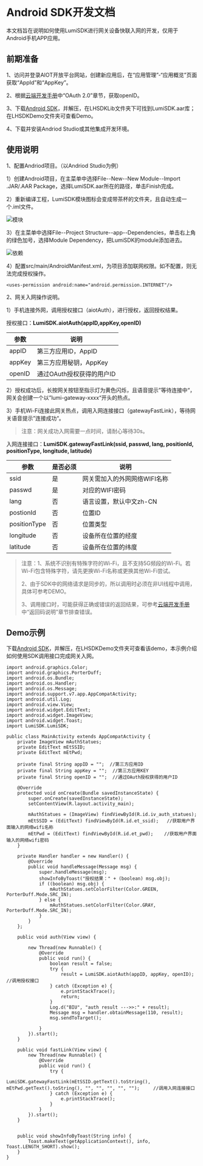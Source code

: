 # Android SDK开发文档

本文档旨在说明如何使用LumiSDK进行网关设备快联入网的开发，仅用于Android手机APP应用。



## 前期准备

1、访问并登录AIOT开放平台网站，创建新应用后，在“应用管理”-“应用概览”页面获取“AppId”和“AppKey”。

2、根据[云端开发手册](http://docs.opencloud.aqara.cn/development/cloud-development/)中“OAuth 2.0”章节，获取openID。

3、下载[Android SDK](http://cdn.cnbj2.fds.api.mi-img.com/cdn/aiot/sdk/lumi_Android_SDK_v0.3.zip)，并解压，在LHSDKLib文件夹下可找到LumiSDK.aar库；在LHSDKDemo文件夹可查看Demo。

4、下载并安装Andriod Studio或其他集成开发环境。



## 使用说明

1、配置Andriod项目。（以Andriod Studio为例）

1）创建Android项目，在主菜单中选择File--New--New Module--Import .JAR/.AAR Package，选择LumiSDK.aar所在的路径，单击Finish完成。

2）重新编译工程，LumiSDK模块图标会变成带茶杯的文件夹，且自动生成一个.iml文件。

![模块](http://cdn.cnbj2.fds.api.mi-img.com/cdn/aiot/doc-images/zh/sdk/lumisdk.png)

3）在主菜单中选择File--Project Structure--app--Dependencies，单击右上角的绿色加号，选择Module Dependency，把LumiSDK的module添加进去。

![依赖](http://cdn.cnbj2.fds.api.mi-img.com/cdn/aiot/doc-images/zh/sdk/dependencies.png)

4）配置src/main/AndroidManifest.xml，为项目添加联网权限。如不配置，则无法完成授权操作。

```
<uses-permission android:name="android.permission.INTERNET"/>
```



2、网关入网操作说明。

1）手机连接外网，调用授权接口（aiotAuth），进行授权，返回授权结果。

授权接口：**LumiSDK.aiotAuth(appID,appKey,openID)**

| 参数     | 说明               |
| ------ | ---------------- |
| appID  | 第三方应用ID，AppID    |
| appKey | 第三方应用秘钥，AppKey   |
| openID | 通过OAuth授权获得的用户ID |

2）授权成功后，长按网关按钮至指示灯为黄色闪烁，且语音提示”等待连接中“，网关会创建一个以”lumi-gateway-xxxx“开头的热点。

3）手机Wi-Fi连接此网关热点，调用入网连接接口（gatewayFastLink），等待网关语音提示”连接成功“。

> 注意：网关成功入网需要一点时间，请耐心等待30s。

入网连接接口：**LumiSDK.gatewayFastLink(ssid, passwd, lang, positionId, positionType, longitude, latitude)**

| 参数           | 是否必须 | 说明               |
| ------------ | ---- | ---------------- |
| ssid         | 是    | 网关需加入的外网网络WIFI名称 |
| passwd       | 是    | 对应的WIFI密码        |
| lang         | 否    | 语言设置，默认中文zh-CN   |
| postionId    | 否    | 位置ID             |
| positionType | 否    | 位置类型             |
| longitude    | 否    | 设备所在位置的经度        |
| latitude     | 否    | 设备所在位置的纬度        |

> 注意：1、系统不识别有特殊字符的Wi-Fi，且不支持5G频段的Wi-Fi。若Wi-Fi包含特殊字符，请先更换Wi-Fi名称或更换其他Wi-Fi尝试。
>
> 2、由于SDK中的网络请求是同步的，所以调用时必须在非UI线程中调用，具体可参考DEMO。
>
> 3、调用接口时，可能获得正确或错误的返回结果，可参考[云端开发手册](http://docs.opencloud.aqara.cn/development/cloud-development/)中“返回码说明”章节排查错误。



## Demo示例

下载[Android SDK](http://cdn.cnbj2.fds.api.mi-img.com/cdn/aiot/sdk/lumi_Android_SDK_v0.3.zip)，并解压，在LHSDKDemo文件夹可查看该demo，本示例介绍如何使用SDK调用接口完成网关入网。

```
import android.graphics.Color;
import android.graphics.PorterDuff;
import android.os.Bundle;
import android.os.Handler;
import android.os.Message;
import android.support.v7.app.AppCompatActivity;
import android.util.Log;
import android.view.View;
import android.widget.EditText;
import android.widget.ImageView;
import android.widget.Toast;
import LumiSDK.LumiSDK;   

public class MainActivity extends AppCompatActivity {
    private ImageView mAuthStatues;
    private EditText mEtSSID;
    private EditText mEtPwd;
    
    private final String appID = "";  //第三方应用ID
    private final String appKey = "";  //第三方应用KEY
    private final String openID = "";  //通过OAuth授权获得的用户ID

    @Override
    protected void onCreate(Bundle savedInstanceState) {
        super.onCreate(savedInstanceState);
        setContentView(R.layout.activity_main);

        mAuthStatues = (ImageView) findViewById(R.id.iv_auth_statues);
        mEtSSID = (EditText) findViewById(R.id.et_ssid);   //获取用户界面输入的网络wifi名称
        mEtPwd = (EditText) findViewById(R.id.et_pwd);    //获取用户界面输入的网络wifi密码
    }

    private Handler handler = new Handler() {
        @Override
        public void handleMessage(Message msg) {
            super.handleMessage(msg);
            showInfoByToast("授权结果：" + (boolean) msg.obj);
            if ((boolean) msg.obj) {
                mAuthStatues.setColorFilter(Color.GREEN, PorterDuff.Mode.SRC_IN);
            } else {
                mAuthStatues.setColorFilter(Color.GRAY, PorterDuff.Mode.SRC_IN);
            }
        }
    };

    public void auth(View view) {

        new Thread(new Runnable() {
            @Override
            public void run() {
                boolean result = false;
                try {
                    result = LumiSDK.aiotAuth(appID, appKey, openID);   //调用授权接口
                } catch (Exception e) {
                    e.printStackTrace();
                    return;
                }
                Log.d("BIU", "auth result --->>:" + result);
                Message msg = handler.obtainMessage(110, result);
                msg.sendToTarget();

            }
        }).start();
    }

    public void fastLink(View view) {
        new Thread(new Runnable() {
            @Override
            public void run() {
                try {
                    LumiSDK.gatewayFastLink(mEtSSID.getText().toString(), mEtPwd.getText().toString(), "", "", "", "", "");     //调用入网连接接口
                } catch (Exception e) {
                    e.printStackTrace();
                }
            }
        }).start();
    }


    public void showInfoByToast(String info) {
        Toast.makeText(getApplicationContext(), info, Toast.LENGTH_SHORT).show();
    }
}
```
